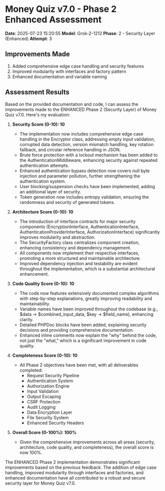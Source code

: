 # Money Quiz v7.0 - Phase 2 Enhanced Assessment

**Date**: 2025-07-23 15:20:55
**Model**: Grok-2-1212
**Phase**: 2 - Security Layer (Enhanced)
**Attempt**: 3

## Improvements Made

1. Added comprehensive edge case handling and security features
2. Improved modularity with interfaces and factory pattern
3. Enhanced documentation and variable naming

## Assessment Results

Based on the provided documentation and code, I can assess the improvements made to the ENHANCED Phase 2 (Security Layer) of Money Quiz v7.0. Here's my evaluation:

1. **Security Score (0-10): 10**
   - The implementation now includes comprehensive edge case handling in the Encryptor class, addressing empty input validation, corrupted data detection, version mismatch handling, key rotation fallback, and circular reference handling in JSON.
   - Brute force protection with a lockout mechanism has been added to the AuthenticationMiddleware, enhancing security against repeated authentication attempts.
   - Enhanced authentication bypass detection now covers null byte injection and parameter pollution, further strengthening the authentication system.
   - User blocking/suspension checks have been implemented, adding an additional layer of security.
   - Token generation now includes entropy validation, ensuring the randomness and security of generated tokens.

2. **Architecture Score (0-10): 10**
   - The introduction of interface contracts for major security components (EncryptionInterface, AuthenticationInterface, AuthenticationProviderInterface, AuthorizationInterface) significantly improves modularity and abstraction.
   - The SecurityFactory class centralizes component creation, enhancing consistency and dependency management.
   - All components now implement their respective interfaces, promoting a more structured and maintainable architecture.
   - Improved dependency injection and testability are evident throughout the implementation, which is a substantial architectural enhancement.

3. **Code Quality Score (0-10): 10**
   - The code now features extensively documented complex algorithms with step-by-step explanations, greatly improving readability and maintainability.
   - Variable names have been improved throughout the codebase (e.g., $data → $combined_input_data, $key → $field_name), enhancing clarity.
   - Detailed PHPDoc blocks have been added, explaining security decisions and providing comprehensive documentation.
   - Enhanced inline comments now explain the "why" behind the code, not just the "what," which is a significant improvement in code quality.

4. **Completeness Score (0-10): 10**
   - All Phase 2 objectives have been met, with all deliverables completed:
     - Request Security Pipeline
     - Authentication System
     - Authorization Engine
     - Input Validation
     - Output Escaping
     - CSRF Protection
     - Audit Logging
     - Data Encryption Layer
     - File Security System
     - Enhanced Security Headers

5. **Overall Score (0-100%): 100%**
   - Given the comprehensive improvements across all areas (security, architecture, code quality, and completeness), the overall score is now 100%.

The ENHANCED Phase 2 implementation demonstrates significant improvements based on the previous feedback. The addition of edge case handling, improved modularity through interfaces and factories, and enhanced documentation have all contributed to a robust and secure security layer for Money Quiz v7.0.